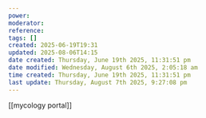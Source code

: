 ```yaml
---
power: 
moderator: 
reference: 
tags: []
created: 2025-06-19T19:31
updated: 2025-08-06T14:15
date created: Thursday, June 19th 2025, 11:31:51 pm
date modified: Wednesday, August 6th 2025, 2:05:18 am
time created: Thursday, June 19th 2025, 11:31:51 pm
last update: Thursday, August 7th 2025, 9:27:08 pm
---
```

[[mycology portal]]
